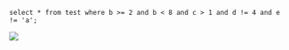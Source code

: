 ```
select * from test where b >= 2 and b < 8 and c > 1 and d != 4 and e != 'a';
```



![](https://youpaiyun.zongqilive.cn/image/20210316134428.png)



